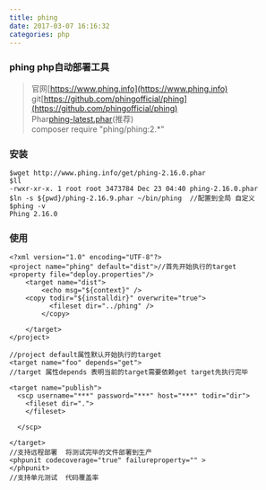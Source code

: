 ```yaml
---
title: phing
date: 2017-03-07 16:16:32
categories: php
---
```


### phing php自动部署工具 

> 官网[https://www.phing.info](https://www.phing.info)  
> git[https://github.com/phingofficial/phing](https://github.com/phingofficial/phing)  
> Phar[phing-latest.phar](https://www.phing.info/get/phing-latest.phar)(推荐)  
> composer require "phing/phing:2.*"  

### 安装

	$wget http://www.phing.info/get/phing-2.16.0.phar
	$ll
	-rwxr-xr-x. 1 root root 3473784 Dec 23 04:40 phing-2.16.0.phar
	$ln -s ${pwd}/phing-2.16.9.phar ~/bin/phing  //配置到全局 自定义
	$phing -v
	Phing 2.16.0

<!--more-->
### 使用
	
	<?xml version="1.0" encoding="UTF-8"?>
	<project name="phing" default="dist">//首先开始执行的target
	<property file="deploy.properties"/>
	    <target name="dist">
	        <echo msg="${context}" />
		<copy todir="${installdir}" overwrite="true">
	          <fileset dir="../phing" />
	        </copy>
		
	    </target>
	</project>

	//project default属性默认开始执行的target
	<target name="foo" depends="get">
	//target 属性depends 表明当前的target需要依赖get target先执行完毕

	<target name="publish">
	  <scp username="***" password="***" host="***" todir="dir">	
	    <fileset dir=".">	
	    </fileset>
	
	  </scp>
	
	</target>
	//支持远程部署  将测试完毕的文件部署到生产
	<phpunit codecoverage="true" failureproperty="" >
	</phpunit>
	//支持单元测试  代码覆盖率